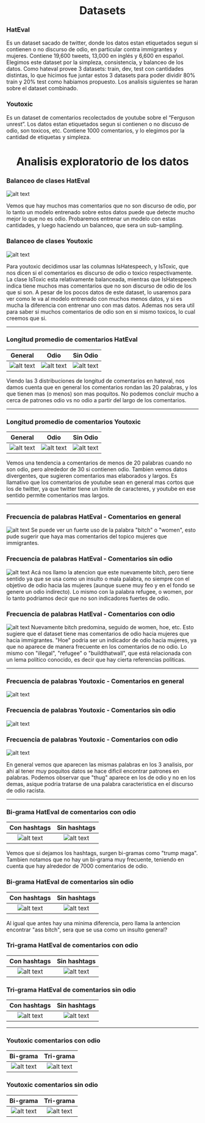 <center><h1>Datasets</h1></center>

### HatEval
Es un dataset sacado de twitter, donde los datos estan etiquetados segun si contienen o no discurso de odio, en particular contra immigrantes y mujeres. Contiene 19,600 tweets, 13,000 en inglés y 6,600 en español.
Elegimos este dataset por la simpleza, consistencia, y balanceo de los datos.
Como hateval provee 3 datasets: train, dev, test con cantidades distintas, lo que hicimos fue juntar estos 3 datasets para poder dividir 80% train y 20% test como habiamos propuesto. Los analisis siguientes se haran sobre el dataset combinado.
### Youtoxic
Es un dataset de comentarios recolectados de youtube sobre el “Ferguson unrest”. Los datos estan etiquetados segun si contienen o no discuso de odio, son toxicos, etc. Contiene 1000 comentarios, y lo elegimos por la 
cantidad de etiquetas y simpleza.

<center><h1>Analisis exploratorio de los datos</h1></center>

### Balanceo de clases HatEval
![alt text](imagenes/hateval_conteo_clases.png "Title")

Vemos que hay muchos mas comentarios que no son discurso de odio, por lo tanto un modelo entrenado sobre estos datos puede que detecte mucho mejor lo que no es odio. Probaremos entrenar un modelo con estas cantidades, y luego haciendo un balanceo, que sera un sub-sampling.

### Balanceo de clases Youtoxic
![alt text](imagenes/youtoxic_conteo_clases.png "Title")

Para youtoxic decidimos usar las columnas IsHatespeech, y IsToxic, que nos dicen si el comentarios es discurso de odio o toxico respectivamente. La clase IsToxic esta relativamente balanceada, mientras que IsHatespeech indica tiene muchos mas comentarios que no son discurso de odio de los que si son.
A pesar de los pocos datos de este dataset, lo usaremos para ver como le va al modelo entrenado con muchos menos datos, y si es mucha la diferencia con entrenar uno con mas datos. Ademas nos sera util para saber si muchos comentarios de odio son en si mismo toxicos, lo cual creemos que si. 

---
### Longitud promedio de comentarios HatEval

General                    |  Odio                     |   Sin Odio
:-------------------------:|:-------------------------:|:-------------------------:
![alt text](imagenes/hateval_long_promedio.png "Title")  |  ![alt text](imagenes/hateval_long_promedio0.png "Title")  |  ![alt text](imagenes/hateval_long_promedio1.png "Title")

Viendo las 3 distribuciones de longitud de comentarios en hateval, nos damos cuenta que en general los comentarios rondan las 20 palabras, y los que tienen mas (o menos) son mas poquitos. No podemos concluir mucho a cerca de patrones odio vs no odio a partir del largo de los comentarios.

---
### Longitud promedio de comentarios Youtoxic

General                    |  Odio                     |   Sin Odio
:-------------------------:|:-------------------------:|:-------------------------:
![alt text](imagenes/youtoxic_long_promedio.png "Title")  |  ![alt text](imagenes/youtoxic_long_promedio0.png "Title")  |  ![alt text](imagenes/youtoxic_long_promedio1.png "Title")

Vemos una tendencia a comentarios de menos de 20 palabras cuando no son odio, pero alrededor de 30 si contienen odio. Tambien vemos datos divergentes, que sugieren comentarios mas elaborados y largos.
Es llamativo que los comentarios de youtube sean en general mas cortos que los de twitter, ya que twitter tiene un limite de caracteres, y youtube en ese sentido permite comentarios mas largos. 

---
### Frecuencia de palabras HatEval - Comentarios en general
![alt text](imagenes/hateval_frec_palabras2.png "Title")
Se puede ver un fuerte uso de la palabra "bitch" o "women", esto pude sugerir que haya mas comentarios del topico mujeres que immigrantes.
### Frecuencia de palabras HatEval - Comentarios sin odio
![alt text](imagenes/hateval_frec_palabras0.png "Title")
Acá nos llamo la atencion que este nuevamente bitch, pero tiene sentido ya que se usa como un insulto o mala palabra, no siempre con el objetivo de odio hacia las mujeres (aunque suene muy feo y en el fondo se genere un odio indirecto). Lo mismo con la palabra refugee, o women, por lo tanto podriamos decir que no son indicadores fuertes de odio.
### Frecuencia de palabras HatEval - Comentarios con odio
![alt text](imagenes/hateval_frec_palabras1.png "Title")
Nuevamente bitch predomina, seguido de women, hoe, etc. Esto sugiere que el dataset tiene mas comentarios de odio hacia mujeres que hacia immigrantes.
"Hoe" podria ser un indicador de odio hacia mujeres, ya que no aparece de manera frecuente en los comentarios de no odio. Lo mismo con "illegal", "refugee" o "buildthatwall", que está relacionada con un lema político conocido, es decir que hay cierta referencias politicas.

---
### Frecuencia de palabras Youtoxic - Comentarios en general
![alt text](imagenes/youtoxic_frec_palabras2.png "Title")

### Frecuencia de palabras Youtoxic - Comentarios sin odio
![alt text](imagenes/youtoxic_frec_palabras0.png "Title")

### Frecuencia de palabras Youtoxic - Comentarios con odio
![alt text](imagenes/youtoxic_frec_palabras1.png "Title")

En general vemos que aparecen las mismas palabras en los 3 analisis, por ahi al tener muy poquitos datos se hace dificil encontrar patrones en palabras.
Podemos observar que "thug" aparece en los de odio y no en los demas, asique podria tratarse de una palabra caracteristica en el discurso de odio racista.

---
### Bi-grama HatEval de comentarios con odio

Con hashtags               |  Sin hashtags             |
:-------------------------:|:-------------------------:|
![alt text](imagenes/hateval_frec_ngram_211.png "Title")  |  ![alt text](imagenes/hateval_frec_ngram_210.png "Title")

Vemos que si dejamos los hashtags, surgen bi-gramas como "trump maga". Tambien notamos que no hay un bi-grama muy frecuente, teniendo en cuenta que hay alrededor de 7000 comentarios de odio.
### Bi-grama HatEval de comentarios sin odio

Con hashtags               |  Sin hashtags             |
:-------------------------:|:-------------------------:|
![alt text](imagenes/hateval_frec_ngram_201.png "Title")  |  ![alt text](imagenes/hateval_frec_ngram_200.png "Title")

Al igual que antes hay una minima diferencia, pero llama la antencion encontrar "ass bitch", sera que se usa como un insulto general?

### Tri-grama HatEval de comentarios con odio

Con hashtags               |  Sin hashtags             |
:-------------------------:|:-------------------------:|
![alt text](imagenes/hateval_frec_ngram_311.png "Title")  |  ![alt text](imagenes/hateval_frec_ngram_310.png "Title")

### Tri-grama HatEval de comentarios sin odio

Con hashtags               |  Sin hashtags             |
:-------------------------:|:-------------------------:|
![alt text](imagenes/hateval_frec_ngram_301.png "Title")  |  ![alt text](imagenes/hateval_frec_ngram_300.png "Title")

---
### Youtoxic comentarios con odio

Bi-grama                   |  Tri-grama             |
:-------------------------:|:-------------------------:|
![alt text](imagenes/youtoxic_frec_ngram_210.png "Title")  |  ![alt text](imagenes/youtoxic_frec_ngram_310.png "Title")

### Youtoxic comentarios sin odio

Bi-grama                   |  Tri-grama             |
:-------------------------:|:-------------------------:|
![alt text](imagenes/youtoxic_frec_ngram_200.png "Title")  |  ![alt text](imagenes/youtoxic_frec_ngram_300.png "Title")


